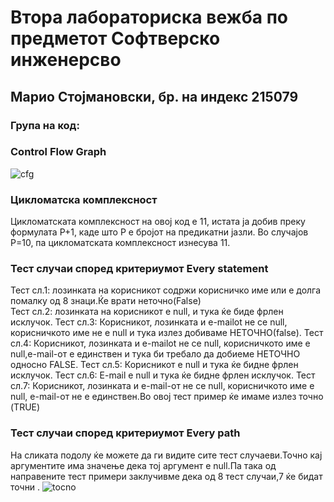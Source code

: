 # Втора лабораториска вежба по предметот  Софтверско инженерсво
## Марио Стојмановски, бр. на индекс 215079
### Група на код:
### Control Flow Graph
![cfg](https://github.com/MarioStojmanovski10/SI_2023_lab2_215079/assets/108304165/dad98bce-bc6b-45d1-8599-b1db23fcf413)
### Цикломатска комплексност
Цикломатската комплексност на овој код е 11, истата ја добив преку формулата P+1, каде што P е бројот на предикатни јазли. Во случајoв P=10, па цикломатската комплексност изнесува 11.
### Тест случаи според критериумот Every statement
Тест сл.1: лозинката на корисникот содржи корисничко име или е долга помалку од 8 знаци.Ќе врати неточно(False)<br>
Тест сл.2: лозинката на корисникот е null, и тука ќе биде фрлен исклучок.
Тест сл.3: Корисникот, лозинката и е-mailot не се null, корисничкото име не е null и тука излез добиваме НЕТОЧНО(false).
Тест сл.4: Корисникот, лозинката и е-mailot не се null, корисничкото име е null,e-mail-от е единствен и тука би требало да добиеме НЕТОЧНО односно FALSE.
Тест сл.5: Корисникот е null и тука ќе бидне фрлен исклучок.
Тест сл.6: E-mail е null и тука ќе бидне фрлен исклучок.
Тест сл.7: Корисникот, лозинката и e-mail-от не се null, корисничкото име е null, е-mail-от не е единствен.Во овој тест пример ќе имаме излез точно (TRUE)
### Тест случаи според критериумот Every path
На сликата подолу ќе можете да ги видите сите тест случаеви.Точно кај аргументите има значење дека тој аргумент е null.Па така од направените тест примери заклучивме
дека од 8 тест случаи,7 ќе бидат точни .
![tocno](https://github.com/MarioStojmanovski10/SI_2023_lab2_215079/assets/108304165/a3889f6d-9a7d-467d-86a8-31f4ced839f7)
